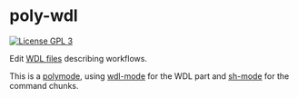 # poly-wdl

[![License GPL 3](https://img.shields.io/badge/license-GPL_3-green.svg)](http://www.gnu.org/licenses/gpl-3.0.txt)
  
Edit [WDL files](https://software.broadinstitute.org/wdl/) describing workflows.

This is a [polymode](https://polymode.github.io/), using [wdl-mode](https://github.com/zhanxw/wdl-mode) for the WDL part and [sh-mode](https://www.emacswiki.org/emacs/ShMode) for the command chunks.
